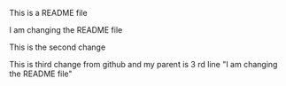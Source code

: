This is a README file

I am changing the README file



This is the second change

This is third change from github and my parent is 3 rd line "I am changing the README file"

